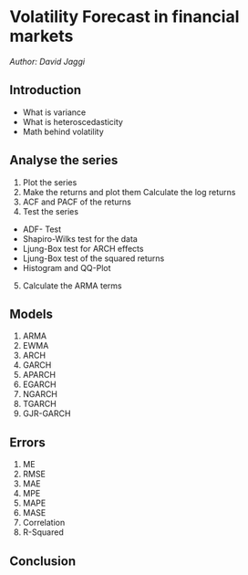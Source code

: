 

# Volatility Forecast in financial markets
*Author: David Jaggi*

## Introduction
* What is variance
* What is heteroscedasticity
* Math behind volatility

## Analyse the series
1. Plot the series
2. Make the returns and plot them
Calculate the log returns
3. ACF and PACF of the returns
4. Test the series
* ADF- Test
* Shapiro-Wilks test for the data
* Ljung-Box test for ARCH effects
* Ljung-Box test of the squared returns
* Histogram and QQ-Plot
5. Calculate the ARMA terms

## Models
1. ARMA
2. EWMA
3. ARCH
4. GARCH
5. APARCH
6. EGARCH
7. NGARCH
8. TGARCH
9. GJR-GARCH

## Errors
1. ME
2. RMSE
3. MAE
4. MPE
5. MAPE
6. MASE
7. Correlation
8. R-Squared

## Conclusion
